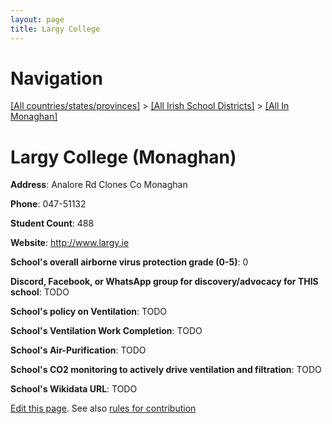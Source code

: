 ```yaml
---
layout: page
title: Largy College
---
```

# Navigation

[[All countries/states/provinces]](../../..) > [[All Irish School Districts]](../..) > [[All In Monaghan]](..)

# Largy College (Monaghan)

**Address**: Analore Rd Clones Co Monaghan

**Phone**: 047-51132

**Student Count**: 488

**Website**: <http://www.largy.ie>

**School's overall airborne virus protection grade (0-5)**: 0

**Discord, Facebook, or WhatsApp group for discovery/advocacy for THIS school**: TODO

**School's policy on Ventilation**: TODO

**School's Ventilation Work Completion**: TODO

**School's Air-Purification**: TODO

**School's CO2 monitoring to actively drive ventilation and filtration**: TODO

**School's Wikidata URL**: TODO


[Edit this page](https://github.com/ventilate-schools/Ireland/edit/main/./Monaghan/Largy_College.md). See also [rules for contribution](../../../contribution-rules/)